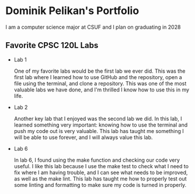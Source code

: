 
# Dominik Pelikan's Portfolio

I am a computer science major at CSUF and I plan on graduating in 2028

## Favorite CPSC 120L Labs

* Lab 1

    One of my favorite labs would be the first lab we ever did. This was the first lab where I learned how to use GitHub and the repository, open a file using the terminal, and clone a repository. This was one of the most valuable labs we have done, and I'm thrilled I know how to use this in my life. 

* Lab 2

    Another key lab that I enjoyed was the second lab we did. In this lab, I learned something very important: knowing how to use the terminal and push my code out is very valuable. This lab has taught me something I will be able to use forever, and I will always value this lab.

* Lab 6

    In lab 6, I found using the make function and checking our code very useful. I like this lab because I use the make test to check what I need to fix where I am having trouble, and I can see what needs to be improved, as well as the make lint. This lab has taught me how to properly test out some linting and formatting to make sure my code is turned in properly. 
